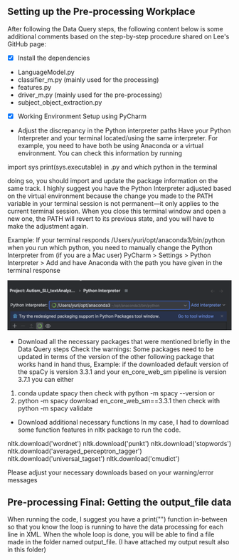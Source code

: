 ## Setting up the Pre-processing Workplace
After following the Data Query steps, the following content below is some additional comments based on the step-by-step procedure shared on Lee's GitHub page:

- [x] Install the dependencies
* LanguageModel.py
* classifier_m.py (mainly used for the processing)
* features.py
* driver_m.py (mainly used for the pre-processing)
* subject_object_extraction.py

- [x] Working Environment Setup using PyCharm
* Adjust the discrepancy in the Python interpreter paths 
Have your Python Interpreter and your terminal located/using the same  interpreter. For example, you need to have both be using Anaconda or a virtual environment.
You can check this information by running

import sys
print(sys.executable) in .py and
which python in the terminal

doing so, you should import and update the package information on the same track. I highly suggest you have the Python Interpreter adjusted based on the virtual environment because the change you made to the PATH variable in your terminal session is not permanent—it only applies to the current terminal session. When you close this terminal window and open a new one, the PATH will revert to its previous state, and you will have to make the adjustment again.

Example: If your terminal responds /Users/yuri/opt/anaconda3/bin/python when you run which python, you need to manually change the Python Interpreter from (if you are a Mac user) PyCharm > Settings > Python Interpreter > Add and have Anaconda with the path you have given in the terminal response

![](/Code/Data-Query/Demo_Anaconda.png)

* Download all the necessary packages that were mentioned briefly in the Data Query steps
Check the warnings: Some packages need to be updated in terms of the version of the other following package that works hand in hand thus,
Example: if the downloaded default version of the spaCy is version 3.3.1 and your en_core_web_sm pipeline is version 3.7.1 you can either
1. conda update spacy then check with python -m spacy --version or
2. python -m spacy download en_core_web_sm==3.3.1 then check with python -m spacy validate

* Download additional necessary functions
In my case, I had to download some function features in nltk package to run the code.

nltk.download('wordnet')
nltk.download('punkt')
nltk.download('stopwords')
nltk.download('averaged_perceptron_tagger')
nltk.download('universal_tagset')
nltk.download('cmudict')

Please adjust your necessary downloads based on your warning/error messages

## Pre-processing Final: Getting the output_file data
When running the code, I suggest you have a print("") function in-between so that you know the loop is running to have the data processing for each line in XML. When the whole loop is done, you will be able to find a file made in the folder named output_file. (I have attached my output result also in this folder)
